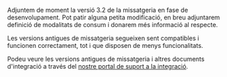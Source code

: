 
Adjuntem de moment la versió 3.2 de la missatgeria en fase de desenvolupament. Pot patir alguna petita modificació, en breu adjuntarem definició de modalitats de consum i donarem més informació al respecte.

Les versions antigues de missatgeria segueixen sent compatibles i funcionen correctament, tot i que disposen de menys funcionalitats. 

Podeu veure les versions antigues de missatgeria i altres documents d'integració a través del [nostre portal de suport a la integració](https://www.aoc.cat/portal-suport/e-notum-base-coneixement/idservei/enotum/#integracio).

